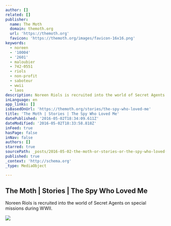 ```yaml
---
author: []
related: []
publisher:
  name: The Moth
  domain: themoth.org
  url: 'https://themoth.org'
  favicon: 'https://themoth.org/images/favicon-16x16.png'
keywords:
  - noreen
  - '10004'
  - '2601'
  - maloubier
  - 742-0551
  - riols
  - non-profit
  - saboteur
  - wwii
  - laos
description: Noreen Riols is recruited into the world of Secret Agents on special missions during WWII.
inLanguage: en
app_links: []
isBasedOnUrl: 'https://themoth.org/stories/the-spy-who-loved-me'
title: 'The Moth | Stories | The Spy Who Loved Me'
datePublished: '2016-05-02T18:34:09.611Z'
dateModified: '2016-05-02T18:33:58.818Z'
inFeed: true
hasPage: false
inNav: false
authors: []
starred: true
sourcePath: _posts/2016-05-02-the-moth-or-stories-or-the-spy-who-loved-me.md
published: true
_context: 'http://schema.org'
_type: MediaObject

---
```

<article style=""><h1>The Moth | Stories | The Spy Who Loved Me</h1><p>Noreen Riols is recruited into the world of Secret Agents on special missions during WWII.</p><img src="http://s3.amazonaws.com/themoth-story-images/Noreen-Riols-Radio-Extra-2.jpg" /></article>